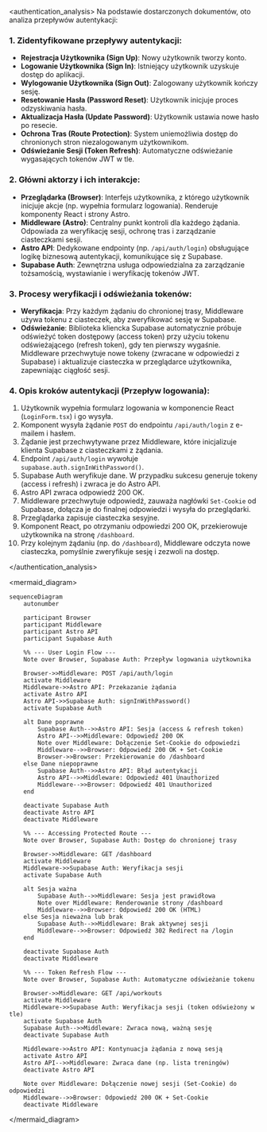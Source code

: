 <authentication_analysis>
Na podstawie dostarczonych dokumentów, oto analiza przepływów autentykacji:

### 1. Zidentyfikowane przepływy autentykacji:

- **Rejestracja Użytkownika (Sign Up)**: Nowy użytkownik tworzy konto.
- **Logowanie Użytkownika (Sign In)**: Istniejący użytkownik uzyskuje dostęp do aplikacji.
- **Wylogowanie Użytkownika (Sign Out)**: Zalogowany użytkownik kończy sesję.
- **Resetowanie Hasła (Password Reset)**: Użytkownik inicjuje proces odzyskiwania hasła.
- **Aktualizacja Hasła (Update Password)**: Użytkownik ustawia nowe hasło po resecie.
- **Ochrona Tras (Route Protection)**: System uniemożliwia dostęp do chronionych stron niezalogowanym użytkownikom.
- **Odświeżanie Sesji (Token Refresh)**: Automatyczne odświeżanie wygasających tokenów JWT w tle.

### 2. Główni aktorzy i ich interakcje:

- **Przeglądarka (Browser)**: Interfejs użytkownika, z którego użytkownik inicjuje akcje (np. wypełnia formularz logowania). Renderuje komponenty React i strony Astro.
- **Middleware (Astro)**: Centralny punkt kontroli dla każdego żądania. Odpowiada za weryfikację sesji, ochronę tras i zarządzanie ciasteczkami sesji.
- **Astro API**: Dedykowane endpointy (np. `/api/auth/login`) obsługujące logikę biznesową autentykacji, komunikujące się z Supabase.
- **Supabase Auth**: Zewnętrzna usługa odpowiedzialna za zarządzanie tożsamością, wystawianie i weryfikację tokenów JWT.

### 3. Procesy weryfikacji i odświeżania tokenów:

- **Weryfikacja**: Przy każdym żądaniu do chronionej trasy, Middleware używa tokenu z ciasteczek, aby zweryfikować sesję w Supabase.
- **Odświeżanie**: Biblioteka kliencka Supabase automatycznie próbuje odświeżyć token dostępowy (access token) przy użyciu tokenu odświeżającego (refresh token), gdy ten pierwszy wygaśnie. Middleware przechwytuje nowe tokeny (zwracane w odpowiedzi z Supabase) i aktualizuje ciasteczka w przeglądarce użytkownika, zapewniając ciągłość sesji.

### 4. Opis kroków autentykacji (Przepływ logowania):

1.  Użytkownik wypełnia formularz logowania w komponencie React (`LoginForm.tsx`) i go wysyła.
2.  Komponent wysyła żądanie `POST` do endpointu `/api/auth/login` z e-mailem i hasłem.
3.  Żądanie jest przechwytywane przez Middleware, które inicjalizuje klienta Supabase z ciasteczkami z żądania.
4.  Endpoint `/api/auth/login` wywołuje `supabase.auth.signInWithPassword()`.
5.  Supabase Auth weryfikuje dane. W przypadku sukcesu generuje tokeny (access i refresh) i zwraca je do Astro API.
6.  Astro API zwraca odpowiedź 200 OK.
7.  Middleware przechwytuje odpowiedź, zauważa nagłówki `Set-Cookie` od Supabase, dołącza je do finalnej odpowiedzi i wysyła do przeglądarki.
8.  Przeglądarka zapisuje ciasteczka sesyjne.
9.  Komponent React, po otrzymaniu odpowiedzi 200 OK, przekierowuje użytkownika na stronę `/dashboard`.
10. Przy kolejnym żądaniu (np. do `/dashboard`), Middleware odczyta nowe ciasteczka, pomyślnie zweryfikuje sesję i zezwoli na dostęp.

</authentication_analysis>

<mermaid_diagram>

```mermaid
sequenceDiagram
    autonumber

    participant Browser
    participant Middleware
    participant Astro API
    participant Supabase Auth

    %% --- User Login Flow ---
    Note over Browser, Supabase Auth: Przepływ logowania użytkownika

    Browser->>Middleware: POST /api/auth/login
    activate Middleware
    Middleware->>Astro API: Przekazanie żądania
    activate Astro API
    Astro API->>Supabase Auth: signInWithPassword()
    activate Supabase Auth

    alt Dane poprawne
        Supabase Auth-->>Astro API: Sesja (access & refresh token)
        Astro API-->>Middleware: Odpowiedź 200 OK
        Note over Middleware: Dołączenie Set-Cookie do odpowiedzi
        Middleware-->>Browser: Odpowiedź 200 OK + Set-Cookie
        Browser->>Browser: Przekierowanie do /dashboard
    else Dane niepoprawne
        Supabase Auth-->>Astro API: Błąd autentykacji
        Astro API-->>Middleware: Odpowiedź 401 Unauthorized
        Middleware-->>Browser: Odpowiedź 401 Unauthorized
    end

    deactivate Supabase Auth
    deactivate Astro API
    deactivate Middleware

    %% --- Accessing Protected Route ---
    Note over Browser, Supabase Auth: Dostęp do chronionej trasy

    Browser->>Middleware: GET /dashboard
    activate Middleware
    Middleware->>Supabase Auth: Weryfikacja sesji
    activate Supabase Auth

    alt Sesja ważna
        Supabase Auth-->>Middleware: Sesja jest prawidłowa
        Note over Middleware: Renderowanie strony /dashboard
        Middleware-->>Browser: Odpowiedź 200 OK (HTML)
    else Sesja nieważna lub brak
        Supabase Auth-->>Middleware: Brak aktywnej sesji
        Middleware-->>Browser: Odpowiedź 302 Redirect na /login
    end

    deactivate Supabase Auth
    deactivate Middleware

    %% --- Token Refresh Flow ---
    Note over Browser, Supabase Auth: Automatyczne odświeżanie tokenu

    Browser->>Middleware: GET /api/workouts
    activate Middleware
    Middleware->>Supabase Auth: Weryfikacja sesji (token odświeżony w tle)
    activate Supabase Auth
    Supabase Auth-->>Middleware: Zwraca nową, ważną sesję
    deactivate Supabase Auth

    Middleware->>Astro API: Kontynuacja żądania z nową sesją
    activate Astro API
    Astro API-->>Middleware: Zwraca dane (np. lista treningów)
    deactivate Astro API

    Note over Middleware: Dołączenie nowej sesji (Set-Cookie) do odpowiedzi
    Middleware-->>Browser: Odpowiedź 200 OK + Set-Cookie
    deactivate Middleware

```

</mermaid_diagram>
